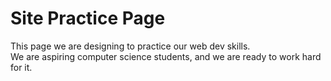 <!DOCTYPE html>
<head>
    <title>
        Practice
    </title>
</head>
<body>
    <h1>
        Site Practice Page
    </h1>
    <p>
        This page we are designing to practice our web dev skills. <br>
        We are aspiring computer science students, and we are ready to work hard for it.
    </p>
</body>
</html>
